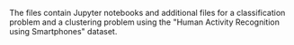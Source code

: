 The files contain Jupyter notebooks and additional files for a classification problem and a clustering problem using the "Human Activity Recognition using Smartphones" dataset.
